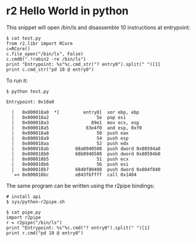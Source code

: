r2 Hello World in python
========================

This snippet will open /bin/ls and disassemble 10 instructions at entrypoint:

	$ cat test.py
	from r2.libr import RCore
	c=RCore()
	c.file_open("/bin/ls", False)
	c.cmd0(".!rabin2 -re /bin/ls")
	print "Entrypoint: %s"%c.cmd_str("? entry0").split(" ")[1]
	print c.cmd_str("pd 10 @ entry0")

To run it:

	$ python test.py

	Entrypoint: 0x18a0

	  |   0x000018a0  *[         entry0]  xor ebp, ebp
	  |   0x000018a2                  5e  pop esi
	  |   0x000018a3                89e1  mov ecx, esp
	  |   0x000018a5              83e4f0  and esp, 0xf0
	  |   0x000018a8                  50  push eax
	  |   0x000018a9                  54  push esp
	  |   0x000018aa                  52  push edx
	  |   0x000018ab          68a0940508  push dword 0x80594a0
	  |   0x000018b0          68b0940508  push dword 0x80594b0
	  |   0x000018b5                  51  push ecx
	  |   0x000018b6                  56  push esi
	  |   0x000018b7          6840f80408  push dword 0x804f840
	  `=< 0x000018bc          e843fbffff  call 0x1404

The same program can be written using the r2pipe bindings:

	# install api
	$ sys/python-r2pipe.sh

	$ cat pipe.py
	import r2pipe
	r = r2pipe("/bin/ls")
	print "Entrypoint: %s"%c.cmd("? entry0").split(" ")[1]
	print r.cmd("pd 10 @ entry0")

